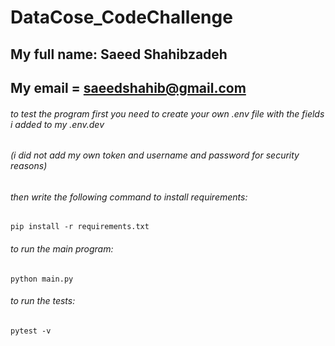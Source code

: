 # DataCose_CodeChallenge

## My full name: Saeed Shahibzadeh
## My email = saeedshahib@gmail.com

###### to test the program first you need to create your own .env file with the fields i added to my .env.dev 
###### (i did not add my own token and username and password for security reasons) 

###### then write the following command to install requirements:
```
pip install -r requirements.txt
```
###### to run the main program:
```
python main.py
```
###### to run the tests:
```
pytest -v
```